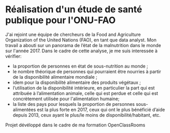 # Réalisation d'un étude de santé publique pour l'ONU-FAO
J'ai rejoint une équipe de chercheurs de la Food and Agriculture Organization of the United Nations (FAO), en tant que data analyst.
Mon travail a abouti sur un panorama de l’état de la malnutrition dans le monde sur l'année 2017. Dans le cadre de cette analyse, je me suis 
interessée à vérifier:

- la proportion de personnes en état de sous-nutrition au monde ;
- le nombre théorique de personnes qui pourraient être nourries à partir de la disponibilité alimentaire mondiale ;
- idem pour la disponibilité alimentaire des produits végétaux ;
- l’utilisation de la disponibilité intérieure, en particulier la part qui est attribuée à l’alimentation animale, celle qui est perdue et celle 
  qui est concrètement utilisée pour l'alimentation humaine;
- la liste des pays pour lesquels la proportion de personnes sous-alimentées est la plus forte en 2017, ceux qui ont le plus bénéficié d’aide 
depuis 2013, ceux ayant le plus/le moins de disponibilité/habitant, etc.

Projet dévéloppé dans le cadre de ma formation OpenClassRooms
